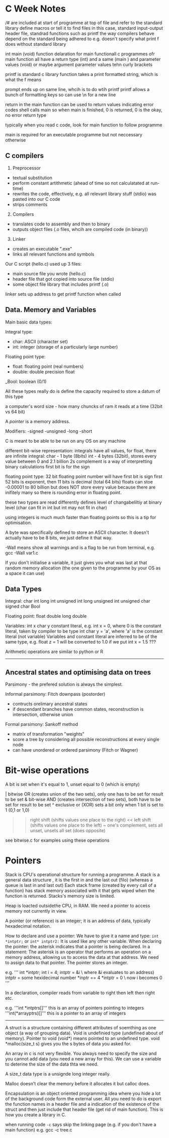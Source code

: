 # C Week Notes

/# are included at start of programme at top of file and refer to the standard library
define macros or tell it to find files
in this case, standard input-output header file, standrad functions such as printf
the way compilers behave depend on the standard being adhered to
e.g. doesn't specify what print f does without standard library

int main (void)
function delaration for main functionall c programmes ofr main function
all have a return type (int) and a same (main ) and parameter values (void) or maybe argument parameter values
tehn curly brackets


printf is standard c library function
takes a print formatted string, which is what the f means

prompt ends up on same line, whcih is to do wtih printf
printf allows a bunch of formatting keys so can use \n for a new line

return in the main function can be used to return values indicating error codes 
shell calls main so when main is finished, 0 is returned, 0 is the okay, no error return type

typically when you read c code, look for main function to follow programme

main is required for an executable programme but not neccessary otherwise

## C compilers
1. Preprocessor
- textual substitution
- perform constant artithmetic (ahead of time so not calculatated at run-time)
- rewrites the code, effectively, e.g. all relevant library stuff (stdio) was pasted into our C code
- strips comments

2. Compilers
- translates code to assembly and then to binary
- outputs object files (.o files, whcih are compiled code (in binary))

3. Linker
- creates an executable ".exe"
- links all relevant functions and symbols


Our C script (hello.c) used up 3 files:
- main source file you wrote (hello.c)
- header file that got copied into source file (stdio)
- some object file library that includes printf (.o)

linker sets up address to get printf function when called

## Data. Memory and Variables
Main basic data types:

Integral type:
- char: ASCII (character set)
- int: integer (storage of a particularly large number)

Floating point type:
- float: floating point (real numbers)
- double: double precision float

_Bool: boolean (0/1)

All these types really do is define the capacity required to store a datum of this type

a computer's word size - how many chuncks of ram it reads at a time (32bit vs 64 bit)

A *pointer* is a memory address.

Modifiers:
-signed
-unsigned
-long
-short

C is meant to be able to be run on any OS on any machine

different bit-wise representation: integrals have all values, for float, there are infinite
integral:
char - 1 byte (8bits)
int - 4 bytes (32bit), stores every value between 0 and 2.1 billion
2s complement is a way of interpretting binary calculations
first bit is for the sign

floating point type:
32 bit floating point number will have
first bit is sign
first 52 bits is exponent, then 11 bits is decimal (total 64 bits)
floats can stoe -0.00001 to 80 billion but does NOT store every value because there are inifitely many
so there is rounding error in floating point.

these two types are read differently
defines level of changabeliltiy at binary level (char can fit in int but int may not fit in char)

using integers is much much faster than floating points so this is a tip for optimisation.

A byte was specifically defined to store an ASCII character. It doesn't actually have to be 8 bits, we just define it that way.

-Wall means show all warnings and is a flag to be run from terminal, e.g. gcc -Wall var1.c

If you don't initialise a variable, it just gives you what was last at that random memory allocation (the one given to the programme by your OS as a space it can use)

## Data Types
Integral:
char
int
long int
unsigned int
long unsigned int
unsigned char
signed char
Bool

Floating point:
float
double
long double

Variables:
int x
char y
constant literal, e.g. int x = 0, where 0 is the constant literal, taken by compiler to be type int
                       char y = 'a', where 'a' is the constant literal (not variable)
Variables and constant literal are inferred to be of the same type, e.g. float z = 1 will be converted to 1.0
if we put int x = 1.5 ???

Arithmetic operations are similar to python or R


---------------------------------------------------------------------------------------------------------------

## Ancestral states and optimising data on trees

Parsimony - the prefered solution is always the simplest.

Informal parsimony:
Fitch downpass (postorder)
- contructs orelimary ancestral states
- if descendant branches have common states, reconstruction is intersection, otherwise union

Formal parsimony:
Sankoff method
- matrix of transformation "weights"
- score a tree by considering all possible reconstructions at every single node
- can have unordered or ordered parsimony (Fitch or Wagner)

# Bit-wise operations

A bit is set when it's equal to 1, unset equal to 0 (which is empty)

| bitwise OR (creates union of the two sets), only one has to be set for result to be set
& bit-wise AND (creates intersection of two sets), both have to be set for result to be set
^ exclusive or (XOR) sets a bit only when 1 bit is set to 1 (0,1 or 1,0)
>> right shift (shifts values one place to the right)
<< left shift (shifts values one place to the left)
~ one's complement, sets all unset, unsets all set (does opposite)

see bitwise.c for examples using these operations

# Pointers

Stack is CPU's operational structure for running a programme.
A stack is a general data structure , it is the first in and the last out (filo)
(whereas a queue is last in and last out)
Each stack frame (created by every call of a function) has stack memory associated with it that gets wiped when the function is returned.
Stacks's memory size is limited.

Heap is loacted outsidethe CPU, in RAM. We need a pointer to access memory not currently in view.

A pointer (or reference) is an integer; it is an address of data, typically hexadecimal notation.

How to declare and use a pointer:
We have to give it a name and type: ```int *intptr;``` or ```int* intptr2:```
It is used like any other variable.
When declaring the pointer: the asterisk indicates that a pointer is being declared.
In a statement: The asterisk is an operator that performs an operation on a memory address, allowing us to access the data at that address.
We need to assign data to that pointer.
The pointer stores an integer.

e.g.
'''
int *intptr;
int i = 4;
intptr = &i \\ where &i evaluates to an address)
intptr = some hexidecimal number
*inptr == 4
*intptr = 0 \\ now i becomes 0
'''

In a declaration, compiler reads from variable to right then left then right etc.

e.g. '''int *intptrs[]''' this is an array of pointers pointing to integers
     '''int(*arrayptrs)[]''' this is a pointer to an array of integers


--------------------------------------------------------------------------------------------------------

A struct is a structure containing different attributes of soemthing as one object (a way of grouping data).
Void is undefinied type (undefined about of memory).
Pointer to void (void*) means pointed to an undefined type.
void *malloc(size_t s) gives you the s bytes of data you asked for.

An array in c is not very flexible. You always need to specify the size and you cannot add data (you need a new array for this).
We can use a variable to deterine the size of the data thta we need.

A size_t data type is a unsignde long integer really.

Malloc doesn't clear the memory before it allocates it but calloc does.

Encapsulation is an object oriented programming idea where you hide a lot of the background code form the external user. All you need to do is export the function names in a header file and a indication of the existence of the struct and then just include that header file (get rid of main function). This is how you create a library in C.

when running code ```-c``` says skip the linking page (e.g. if you don't have a main function)
e.g. gcc -c tree.c





